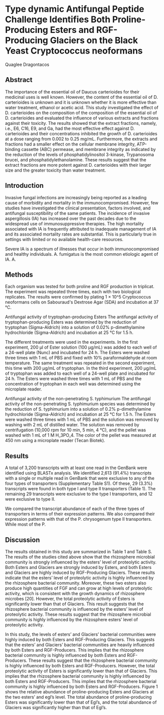 # Type dynamic Antifungal Peptide Challenge Identifies Both Proline-Producing Esters and RGF-Producing Glaciers on the Black Yeast Cryptococcus neoformans
Quaglee Dragontacos


## Abstract
The importance of the essential oil of Daucus carterioides for their medicinal uses is well known. However, the content of the essential oil of D. carterioides is unknown and it is unknown whether it is more effective than water treatment, ethanol or acetic acid. This study investigated the effect of D. carterioides on the composition of the composition of the essential oil of D. carterioides and evaluated the influence of various extracts and fractions against their toxicity. The results showed that the extract fractions, namely, i.e., E6, C16, E9, and Ga, had the most effective effect against D. carterioides and their concentrations inhibited the growth of D. carterioides at a dose ranging from 0.002 to 0.25 mg/mL. Furthermore, the extracts and fractions had a smaller effect on the cellular membrane integrity, ATP-binding cassette (ABC) permease, and membrane integrity as indicated by the reduction of the levels of phosphatidylinositol 3-kinase, Trypanosoma brucei, and phosphatidylethanolamine. These results suggest that the extract fractions are more potent against D. carterioides with their larger size and the greater toxicity than water treatment.


## Introduction
Invasive fungal infections are increasingly being reported as a leading cause of morbidity and mortality in the immunocompromised. However, few studies have investigated the clinical presentation, factors involved, and antifungal susceptibility of the same patients. The incidence of invasive aspergillosis (IA) has increased over the past decades due to the widespread use of immunosuppressive therapies. The high mortality associated with IA is frequently attributed to inadequate management of IA and its associated mortality rates are substantial. This is particularly true in settings with limited or no available health-care resources.

Severe IA is a spectrum of illnesses that occur in both immunocompromised and healthy individuals. A. fumigatus is the most common etiologic agent of IA. A.


## Methods
Each organism was tested for both proline and RGF production in triplicat. The experiment was repeated three times, each with two biological replicates. The results were confirmed by plating 1 × 10^5 Cryptococcus neoformans cells on Sabouraud's Dextrose Agar (SDA) and incubation at 37 °C.

Antifungal activity of tryptophan-producing Esters
The antifungal activity of tryptophan-producing Esters was determined by the reduction of tryptophan (Sigma-Aldrich) into a solution of 0.02% p-dimethylamine hydrochloride (Sigma-Aldrich) and incubation at 25 °C for 1.5 h.

The different treatments were used in the experiments. In the first experiment, 200 µl of Ester solution (100 µg/mL) was added to each well of a 24-well plate (Nunc) and incubated for 24 h. The Esters were washed three times with 1 mL of PBS and fixed with 10% paraformaldehyde at room temperature. The same treatment was repeated in the second experiment, this time with 200 µg/mL of tryptophan. In the third experiment, 200 µg/mL of tryptophan was added to each well of a 24-well plate and incubated for 24 h. The Esters were washed three times with 1 mL of PBS and the concentration of tryptophan in each well was determined using the microplate reader.

Antifungal activity of the non-penetrating S. typhimurium
The antifungal activity of the non-penetrating S. typhimurium species was determined by the reduction of S. typhimurium into a solution of 0.2% p-dimethylamine hydrochloride (Sigma-Aldrich) and incubation at 25 °C for 1.5 h. The Esters were washed three times with 1 mL of PBS and the solution was removed by washing with 2 mL of distilled water. The solution was removed by centrifugation (10,000 rpm for 10 min, 5 min, 4 °C), and the pellet was washed with 1 mL of 1 M H_3PO_4. The color of the pellet was measured at 450 nm using a microplate reader (Tecan Biotek).


## Results
A total of 3,200 transcripts with at least one read in the GenBank were identified using BLASTx analysis. We identified 2,613 (91.4%) transcripts with a single or multiple read in GenBank that were exclusive to any of the four types of transporters (Supplementary Table S1). Of these, 29 (3.3%) transcripts were found in both type I and type II transporters (Table 1). The remaining 29 transcripts were exclusive to the type I transporters, and 12 were exclusive to type II.

We compared the transcript abundance of each of the three types of transporters in terms of their expression patterns. We also compared their expression patterns with that of the P. chrysogenum type II transporters. While most of the P.


## Discussion
The results obtained in this study are summarized in Table 1 and Table S. The results of the studies cited above show that the rhizosphere microbial community is strongly influenced by the esters’ level of proteolytic activity. Both Esters and Glaciers are strongly induced by Esters, and both Esters and Glaciers are highly induced by RGF-Producing Glaciers. These results indicate that the esters’ level of proteolytic activity is highly influenced by the rhizosphere bacterial community. Moreover, these two esters also produce high quantities of FGF and can grow at high levels of proteolytic activity, which is consistent with the growth dynamics of rhizosphere microbes [20]. However, the total proteolytic activity of Esters is significantly lower than that of Glaciers. This result suggests that the rhizosphere bacterial community is influenced by the esters’ level of proteolytic activity. These results suggest that the rhizosphere microbial community is highly influenced by the rhizosphere esters’ level of proteolytic activity.

In this study, the levels of esters’ and Glaciers’ bacterial communities were highly induced by both Esters and RGF-Producing Glaciers. This suggests that the esters’ and Glaciers’ bacterial communities are heavily influenced by both Esters and RGF-Producers. This implies that the rhizosphere bacterial community is highly influenced by both Esters and RGF-Producers. These results suggest that the rhizosphere bacterial community is highly influenced by both Esters and RGF-Producers. However, the total proteolytic activity of Esters is significantly lower than that of Glaciers. This implies that the rhizosphere bacterial community is highly influenced by both Esters and RGF-Producers. This implies that the rhizosphere bacterial community is highly influenced by both Esters and RGF-Producers. Figure 1 shows the relative abundance of proline-producing Esters and Glaciers at the two esters’ and egl’s level. The total abundance of proline-producing Esters was significantly lower than that of Egl’s, and the total abundance of Glaciers was significantly higher than that of Egl’s.
